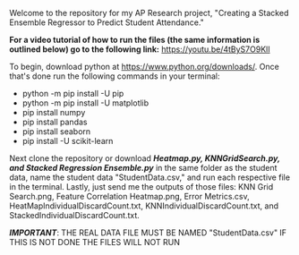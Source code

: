 Welcome to the repository for my AP Research project, "Creating a Stacked Ensemble Regressor to Predict Student Attendance."

**For a video tutorial of how to run the files (the same information is outlined below) go to the following link:** https://youtu.be/4tByS7O9KlI

To begin, download python at https://www.python.org/downloads/. Once that's done run the following commands in your terminal:

  - python -m pip install -U pip
  - python -m pip install -U matplotlib
  - pip install numpy
  - pip install pandas
  - pip install seaborn
  - pip install -U scikit-learn

Next clone the repository or download _**Heatmap.py, KNNGridSearch.py, and Stacked Regression Ensemble.py**_ in the same folder as the student data, name the student data "StudentData.csv," and run each respective file in the terminal. 
Lastly, just send me the outputs of those files: KNN Grid Search.png, Feature Correlation Heatmap.png, Error Metrics.csv, HeatMapIndividualDiscardCount.txt, KNNIndividualDiscardCount.txt, and StackedIndividualDiscardCount.txt. 

_**IMPORTANT**_: THE REAL DATA FILE MUST BE NAMED "StudentData.csv" IF THIS IS NOT DONE THE FILES WILL NOT RUN
  
